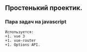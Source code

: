 ## Простенький проектик.

### Пара задач на javascript

```
Используется:
+1. vue 3
+1. vue-router
+1. Options API.
```
